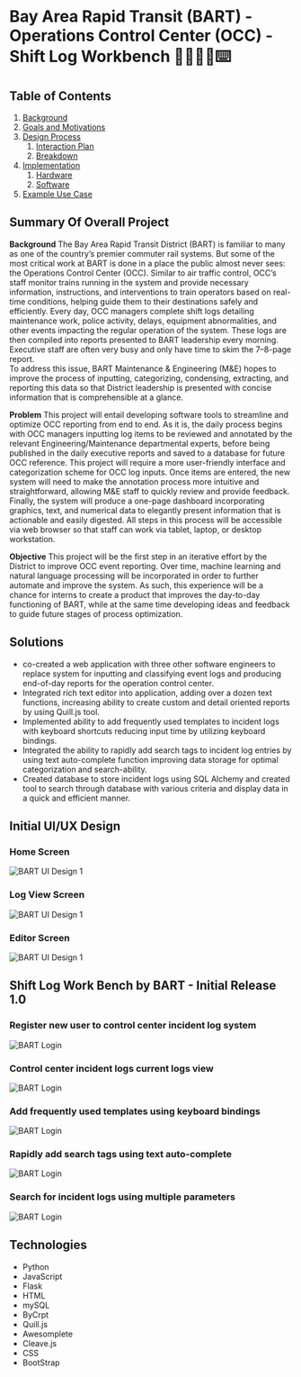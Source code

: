 
# Bay Area Rapid Transit (BART) - Operations Control Center (OCC) - Shift Log Workbench 🚆👷🏽‍♂️⌨️

## Table of Contents
1. [Background](#background)
2. [Goals and Motivations](#2-Goals-and-Motivations)
3. [Design Process](#3-Design-Process)
    1. [Interaction Plan](#31-Interaction-Plan)
    2. [Breakdown](#32-Breakdown)
4. [Implementation](#4-Implementation)
    1. [Hardware](#41-Hardware)
    2. [Software](#42-Software)
6. [Example Use Case](#5-Example-Use-Case)

## Summary Of Overall Project 

**Background** 
The Bay Area Rapid Transit District (BART) is familiar to many as one of the country’s premier commuter rail 
systems. But some of the most critical work at BART is done in a place the public almost never sees: the 
Operations Control Center (OCC). Similar to air traffic control, OCC’s staff monitor trains running in the system 
and provide necessary information, instructions, and interventions to train operators based on real-time 
conditions, helping guide them to their destinations safely and efficiently.  Every day, OCC managers complete 
shift logs detailing maintenance work, police activity, delays, equipment abnormalities, and other events 
impacting the regular operation of the system. These logs are then compiled into reports presented to BART 
leadership every morning. Executive staff are often very busy and only have time to skim the 7–8-page report.  
To address this issue, BART Maintenance & Engineering (M&E) hopes to improve the process of inputting, 
categorizing, condensing, extracting, and reporting this data so that District leadership is presented with concise 
information that is comprehensible at a glance. 

**Problem**
This project will entail developing software tools to streamline and optimize OCC reporting from end to end. As 
it is, the daily process begins with OCC managers inputting log items to be reviewed and annotated by the 
relevant Engineering/Maintenance departmental experts, before being published in the daily executive reports 
and saved to a database for future OCC reference.  This project will require a more user-friendly interface and 
categorization scheme for OCC log inputs. Once items are entered, the new system will need to make the 
annotation process more intuitive and straightforward, allowing M&E staff to quickly review and provide 
feedback. Finally, the system will produce a one-page dashboard incorporating graphics, text, and numerical 
data to elegantly present information that is actionable and easily digested. All steps in this process will be 
accessible via web browser so that staff can work via tablet, laptop, or desktop workstation. 
 
 
**Objective**
This project will be the first step in an iterative effort by the District to improve OCC event reporting. Over time, 
machine learning and natural language processing will be incorporated in order to further automate and 
improve the system. As such, this experience will be a chance for interns to create a product that improves the 
day-to-day functioning of BART, while at the same time developing ideas and feedback to guide future stages of 
process optimization. 

## Solutions
* co-created a web application with three other software engineers to replace system for inputting and classifying event logs and producing end-of-day reports for the operation control center.
* Integrated rich text editor into application, adding over a dozen text functions, increasing ability to create custom and detail oriented reports by using Quill.js tool.
* Implemented ability to add frequently used templates to incident logs with keyboard shortcuts reducing input time by utilizing keyboard bindings.
* Integrated the ability to rapidly add search tags to incident log entries by using text auto-complete function improving data storage for optimal categorization and search-ability.
* Created database to store incident logs using SQL Alchemy and created tool to search through database with various criteria and display data in a quick and efficient manner.

## Initial UI/UX Design

### Home Screen
![BART UI Design 1](/github-imgs/ui-design-1.png?raw=true "BART UI Design 1")

### Log View Screen
![BART UI Design 1](/github-imgs/ui-design-2.png?raw=true "BART UI Design 1")

### Editor Screen
![BART UI Design 1](/github-imgs/ui-design-3.png?raw=true "BART UI Design 1")


## Shift Log Work Bench by BART - Initial Release 1.0 

### Register new user to control center incident log system

![BART Login](/github-imgs/bart-login.png?raw=true "BART OCC Login")

### Control center incident logs current logs view

![BART Login](/github-imgs/bart-2.png?raw=true "BART OCC Current Logs")

### Add frequently used templates using keyboard bindings

![BART Login](/github-imgs/bart-3.png?raw=true "BART Keyboard Bindings")

### Rapidly add search tags using text auto-complete

![BART Login](/github-imgs/bart-4.png?raw=true "BART Add Search Tags")

### Search for incident logs using multiple parameters

![BART Login](/github-imgs/bart-5.png?raw=true "BART Search Logs")

## Technologies
* Python
* JavaScript
* Flask
* HTML
* mySQL
* ByCrpt
* Quill.js
* Awesomplete
* Cleave.js
* CSS
* BootStrap
